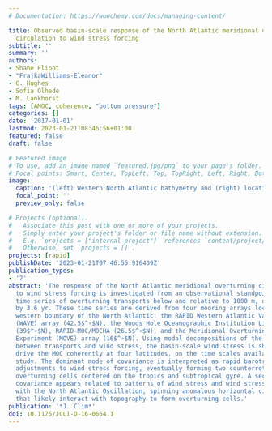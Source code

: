 ```yaml
---
# Documentation: https://wowchemy.com/docs/managing-content/

title: Observed basin-scale response of the North Atlantic meridional overturning
  circulation to wind stress forcing
subtitle: ''
summary: ''
authors:
- Shane Elipot
- "FrajkaWilliams-Eleanor"
- C. Hughes
- Sofia Olhede
- M. Lankhorst
tags: [AMOC, coherence, "bottom pressure"]
categories: []
date: '2017-01-01'
lastmod: 2023-01-21T08:46:56+01:00
featured: false
draft: false

# Featured image
# To use, add an image named `featured.jpg/png` to your page's folder.
# Focal points: Smart, Center, TopLeft, Top, TopRight, Left, Right, BottomLeft, Bottom, BottomRight.
image:
  caption: '(left) Western North Atlantic bathymetry and (right) locations of western boundary arrays used to derive western boundary overturning transports. At (left) the black longitude– latitude boxes delineate the close-ups at (right); (top)–(bottom) from north to south, these are RAPID WAVE Line B, Woods Hole Line W, RAPID–MOC/MOCHA (west moorings only), and MOVE array (west moorings only). '
  focal_point: ''
  preview_only: false

# Projects (optional).
#   Associate this post with one or more of your projects.
#   Simply enter your project's folder or file name without extension.
#   E.g. `projects = ["internal-project"]` references `content/project/deep-learning/index.md`.
#   Otherwise, set `projects = []`.
projects: [rapid]
publishDate: '2023-01-21T07:46:55.916409Z'
publication_types:
- '2'
abstract: 'The response of the North Atlantic meridional overturning circulation (MOC)
  to wind stress forcing is investigated from an observational standpoint, using four
  time series of overturning transports below and relative to 1000 m, overlapping
  by 3.6 yr. These time series are derived from four mooring arrays located on the
  western boundary of the North Atlantic: the RAPID Western Atlantic Variability Experiment
  (WAVE) array (42.5$^∘$N), the Woods Hole Oceanographic Institution Line W array
  (39$^∘$N), RAPID–MOC/MOCHA (26.5$^∘$N), and the Meridional Overturning Variability
  Experiment (MOVE) array (16$^∘$N). Using modal decompositions of the analytic cross-correlation
  between transports and wind stress, the basin-scale wind stress is shown to significantly
  drive the MOC coherently at four latitudes, on the time scales available for this
  study. The dominant mode of covariance is interpreted as rapid barotropic oceanic
  adjustments to wind stress forcing, eventually forming two counterrotating Ekman
  overturning cells centered on the tropics and subtropical gyre. A second mode of
  covariance appears related to patterns of wind stress and wind stress curl associated
  with the North Atlantic Oscillation, spinning anomalous horizontal circulations
  that likely interact with topography to form overturning cells.'
publication: '*J. Clim*'
doi: 10.1175/JCLI-D-16-0664.1
---
```

